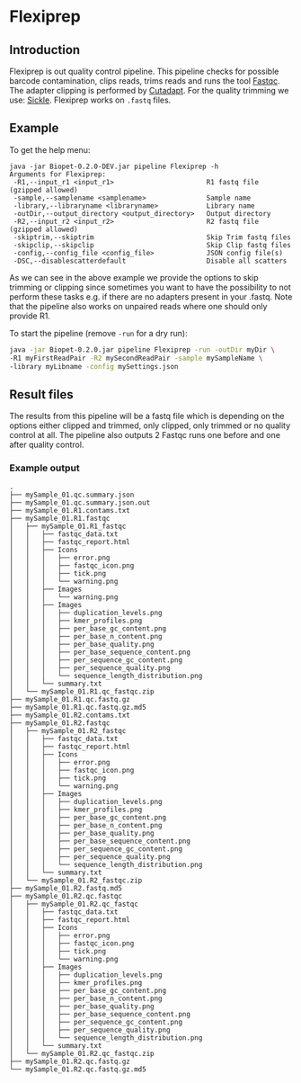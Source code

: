 # Flexiprep

## Introduction
Flexiprep is out quality control pipeline. This pipeline checks for possible barcode contamination, clips reads, trims reads and runs
the tool <a href="http://www.bioinformatics.babraham.ac.uk/projects/fastqc/" target="_blank">Fastqc</a>.
The adapter clipping is performed by <a href="https://github.com/marcelm/cutadapt" target="_blank">Cutadapt</a>.
For the quality trimming we use: <a href="https://github.com/najoshi/sickle" target="_blank">Sickle</a>. Flexiprep works on `.fastq` files.


## Example

To get the help menu:
~~~
java -jar Biopet-0.2.0-DEV.jar pipeline Flexiprep -h
Arguments for Flexiprep:
 -R1,--input_r1 <input_r1>                       R1 fastq file (gzipped allowed)
 -sample,--samplename <samplename>               Sample name
 -library,--libraryname <libraryname>            Library name
 -outDir,--output_directory <output_directory>   Output directory
 -R2,--input_r2 <input_r2>                       R2 fastq file (gzipped allowed)
 -skiptrim,--skiptrim                            Skip Trim fastq files
 -skipclip,--skipclip                            Skip Clip fastq files
 -config,--config_file <config_file>             JSON config file(s)
 -DSC,--disablescatterdefault                    Disable all scatters
~~~

As we can see in the above example we provide the options to skip trimming or clipping 
since sometimes you want to have the possibility to not perform these tasks e.g.
if there are no adapters present in your .fastq. Note that the pipeline also works on unpaired reads where one should only provide R1.


To start the pipeline (remove `-run` for a dry run):
~~~bash
java -jar Biopet-0.2.0.jar pipeline Flexiprep -run -outDir myDir \
-R1 myFirstReadPair -R2 mySecondReadPair -sample mySampleName \
-library myLibname -config mySettings.json
~~~

## Result files
The results from this pipeline will be a fastq file which is depending on the options either clipped and trimmed, only clipped,
 only trimmed or no quality control at all. The pipeline also outputs 2 Fastqc runs one before and one after quality control.

### Example output

~~~
.
├── mySample_01.qc.summary.json
├── mySample_01.qc.summary.json.out
├── mySample_01.R1.contams.txt
├── mySample_01.R1.fastqc
│   ├── mySample_01.R1_fastqc
│   │   ├── fastqc_data.txt
│   │   ├── fastqc_report.html
│   │   ├── Icons
│   │   │   ├── error.png
│   │   │   ├── fastqc_icon.png
│   │   │   ├── tick.png
│   │   │   └── warning.png
│   │   ├── Images
│   │   │   └── warning.png
│   │   ├── Images
│   │   │   ├── duplication_levels.png
│   │   │   ├── kmer_profiles.png
│   │   │   ├── per_base_gc_content.png
│   │   │   ├── per_base_n_content.png
│   │   │   ├── per_base_quality.png
│   │   │   ├── per_base_sequence_content.png
│   │   │   ├── per_sequence_gc_content.png
│   │   │   ├── per_sequence_quality.png
│   │   │   └── sequence_length_distribution.png
│   │   └── summary.txt
│   └── mySample_01.R1.qc_fastqc.zip
├── mySample_01.R1.qc.fastq.gz
├── mySample_01.R1.qc.fastq.gz.md5
├── mySample_01.R2.contams.txt
├── mySample_01.R2.fastqc
│   ├── mySample_01.R2_fastqc
│   │   ├── fastqc_data.txt
│   │   ├── fastqc_report.html
│   │   ├── Icons
│   │   │   ├── error.png
│   │   │   ├── fastqc_icon.png
│   │   │   ├── tick.png
│   │   │   └── warning.png
│   │   ├── Images
│   │   │   ├── duplication_levels.png
│   │   │   ├── kmer_profiles.png
│   │   │   ├── per_base_gc_content.png
│   │   │   ├── per_base_n_content.png
│   │   │   ├── per_base_quality.png
│   │   │   ├── per_base_sequence_content.png
│   │   │   ├── per_sequence_gc_content.png
│   │   │   ├── per_sequence_quality.png
│   │   │   └── sequence_length_distribution.png
│   │   └── summary.txt
│   └── mySample_01.R2_fastqc.zip
├── mySample_01.R2.fastq.md5
├── mySample_01.R2.qc.fastqc
│   ├── mySample_01.R2.qc_fastqc
│   │   ├── fastqc_data.txt
│   │   ├── fastqc_report.html
│   │   ├── Icons
│   │   │   ├── error.png
│   │   │   ├── fastqc_icon.png
│   │   │   ├── tick.png
│   │   │   └── warning.png
│   │   ├── Images
│   │   │   ├── duplication_levels.png
│   │   │   ├── kmer_profiles.png
│   │   │   ├── per_base_gc_content.png
│   │   │   ├── per_base_n_content.png
│   │   │   ├── per_base_quality.png
│   │   │   ├── per_base_sequence_content.png
│   │   │   ├── per_sequence_gc_content.png
│   │   │   ├── per_sequence_quality.png
│   │   │   └── sequence_length_distribution.png
│   │   └── summary.txt
│   └── mySample_01.R2.qc_fastqc.zip
├── mySample_01.R2.qc.fastq.gz
└── mySample_01.R2.qc.fastq.gz.md5
~~~
